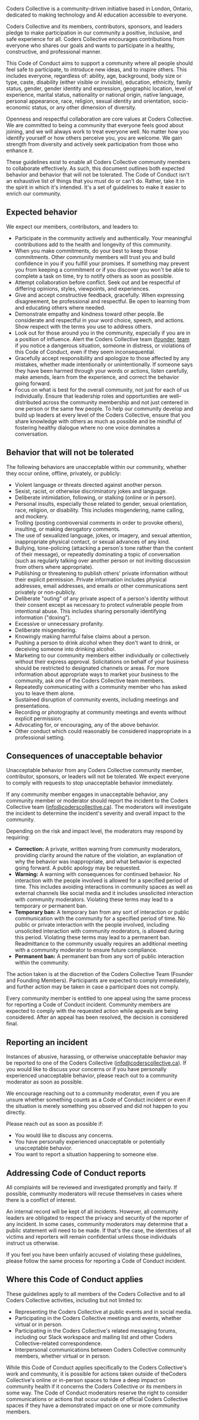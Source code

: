 Coders Collective is a community-driven initiative based in London, Ontario, dedicated to making technology and AI education accessible to everyone.

Coders Collective and its members, contributors, sponsors, and leaders pledge to make participation in our community a positive, inclusive, and safe experience for all. Coders Collective encourages contributions from everyone who shares our goals and wants to participate in a healthy, constructive, and professional manner.

This Code of Conduct aims to support a community where all people should feel safe to participate, to introduce new ideas, and to inspire others. This includes everyone, regardless of: ability, age, background, body size or type, caste, disability (either visible or invisible), education, ethnicity, family status, gender, gender identity and expression, geographic location, level of experience, marital status, nationality or national origin, native language, personal appearance, race, religion, sexual identity and orientation, socio-economic status, or any other dimension of diversity.

Openness and respectful collaboration are core values at Coders Collective. We are committed to being a community that everyone feels good about joining, and we will always work to treat everyone well. No matter how you identify yourself or how others perceive you, you are welcome. We gain strength from diversity and actively seek participation from those who enhance it.

These guidelines exist to enable all Coders Collective community members to collaborate effectively. As such, this document outlines both expected behavior and behavior that will not be tolerated. The Code of Conduct isn't an exhaustive list of things that you must do or can't do. Rather, take it in the spirit in which it's intended. It's a set of guidelines to make it easier to enrich our community.

## **Expected behavior**

We expect our members, contributors, and leaders to:

* Participate in the community actively and authentically. Your meaningful contributions add to the health and longevity of this community.  
* When you make commitments, do your best to keep those commitments. Other community members will trust you and build confidence in you if you fulfill your promises. If something may prevent you from keeping a commitment or if you discover you won't be able to complete a task on time, try to notify others as soon as possible.  
* Attempt collaboration before conflict. Seek out and be respectful of differing opinions, styles, viewpoints, and experiences.  
* Give and accept constructive feedback, gracefully. When expressing disagreement, be professional and respectful. Be open to learning from and educating others where needed.  
* Demonstrate empathy and kindness toward other people. Be considerate and respectful in your word choice, speech, and actions. Show respect with the terms you use to address others.  
* Look out for those around you in the community, especially if you are in a position of influence. Alert the Coders Collective team ([founder](mailto:sandeep@coderscollective.ca), [team](mailto:info@coderscollective.ca)  if you notice a dangerous situation, someone in distress, or violations of this Code of Conduct, even if they seem inconsequential.  
* Gracefully accept responsibility and apologize to those affected by any mistakes, whether made intentionally or unintentionally. If someone says they have been harmed through your words or actions, listen carefully, make amends, learn from the experience, and correct the behavior going forward.  
* Focus on what is best for the overall community, not just for each of us individually. Ensure that leadership roles and opportunities are well-distributed across the community membership and not just centered in one person or the same few people. To help our community develop and build up leaders at every level of the Coders Collective, ensure that you share knowledge with others as much as possible and be mindful of fostering healthy dialogue where no one voice dominates a conversation.

## **Behavior that will not be tolerated**

The following behaviors are unacceptable within our community, whether they occur online, offline, privately, or publicly:

* Violent language or threats directed against another person.  
* Sexist, racist, or otherwise discriminatory jokes and language.  
* Deliberate intimidation, following, or stalking (online or in person).  
* Personal insults, especially those related to gender, sexual orientation, race, religion, or disability. This includes misgendering, name calling, and mockery.  
* Trolling (posting controversial comments in order to provoke others), insulting, or making derogatory comments.  
* The use of sexualized language, jokes, or imagery, and sexual attention, inappropriate physical contact, or sexual advances of any kind.  
* Bullying, tone-policing (attacking a person's tone rather than the content of their message), or repeatedly dominating a topic of conversation (such as regularly talking over another person or not inviting discussion from others where appropriate).  
* Publishing or threatening to publish others' private information without their explicit permission. Private information includes physical addresses, email addresses, and emails or other communications sent privately or non-publicly.  
* Deliberate "outing" of any private aspect of a person's identity without their consent except as necessary to protect vulnerable people from intentional abuse. This includes sharing personally identifying information ("doxing").  
* Excessive or unnecessary profanity.  
* Deliberate misgendering.  
* Knowingly making harmful false claims about a person.  
* Pushing a person to drink alcohol when they don't want to drink, or deceiving someone into drinking alcohol.  
* Marketing to our community members either individually or collectively without their express approval. Solicitations on behalf of your business should be restricted to designated channels or areas. For more information about appropriate ways to market your business to the community, ask one of the Coders Collective team members.  
* Repeatedly communicating with a community member who has asked you to leave them alone.  
* Sustained disruption of community events, including meetings and presentations.  
* Recording or photography at community meetings and events without explicit permission.  
* Advocating for, or encouraging, any of the above behavior.  
* Other conduct which could reasonably be considered inappropriate in a professional setting.

## **Consequences of unacceptable behavior**

Unacceptable behavior from any Coders Collective community member, contributor, sponsors, or leaders will not be tolerated. We expect everyone to comply with requests to stop unacceptable behavior immediately.

If any community member engages in unacceptable behavior, any community member or moderator should report the incident to the Coders Collective team (info@coderscollective.ca). The moderators will investigate the incident to determine the incident's severity and overall impact to the community. 

Depending on the risk and impact level, the moderators may respond by requiring:

* **Correction:** A private, written warning from community moderators, providing clarity around the nature of the violation, an explanation of why the behavior was inappropriate, and what behavior is expected going forward. A public apology may be requested.  
* **Warning:** A warning with consequences for continued behavior. No interaction with the people involved is allowed for a specified period of time. This includes avoiding interactions in community spaces as well as external channels like social media and it includes unsolicited interaction with community moderators. Violating these terms may lead to a temporary or permanent ban.  
* **Temporary ban:** A temporary ban from any sort of interaction or public communication with the community for a specified period of time. No public or private interaction with the people involved, including unsolicited interaction with community moderators, is allowed during this period. Violating these terms may lead to a permanent ban. Readmittance to the community usually requires an additional meeting with a community moderator to ensure future compliance.  
* **Permanent ban:** A permanent ban from any sort of public interaction within the community.

The action taken is at the discretion of the Coders Collective Team (Founder and Founding Members). Participants are expected to comply immediately, and further action may be taken in case a participant does not comply.

Every community member is entitled to one appeal using the same process for reporting a Code of Conduct incident. Community members are expected to comply with the requested action while appeals are being considered. After an appeal has been resolved, the decision is considered final.

## **Reporting an incident**

Instances of abusive, harassing, or otherwise unacceptable behavior may be reported to one of the Coders Collective (info@coderscollective.ca). If you would like to discuss your concerns or if you have personally experienced unacceptable behavior, please reach out to a community moderator as soon as possible.

We encourage reaching out to a community moderator, even if you are unsure whether something counts as a Code of Conduct incident or even if the situation is merely something you observed and did not happen to you directly.

Please reach out as soon as possible if:

* You would like to discuss any concerns.  
* You have personally experienced unacceptable or potentially unacceptable behavior.  
* You want to report a situation happening to someone else.

## **Addressing Code of Conduct reports**

All complaints will be reviewed and investigated promptly and fairly. If possible, community moderators will recuse themselves in cases where there is a conflict of interest. 

An internal record will be kept of all incidents. However, all community leaders are obligated to respect the privacy and security of the reporter of any incident. In some cases, community moderators may determine that a public statement will need to be made. If that's the case, the identities of all victims and reporters will remain confidential unless those individuals instruct us otherwise.

If you feel you have been unfairly accused of violating these guidelines, please follow the same process for reporting a Code of Conduct incident.

## **Where this Code of Conduct applies**

These guidelines apply to all members of the Coders Collective and to all Coders Collective activities, including but not limited to:

* Representing the Coders Collective at public events and in social media.  
* Participating in the Coders Collective meetings and events, whether virtual or in person.  
* Participating in the Coders Collective's related messaging forums, including our Slack workspace and mailing list and other Coders Collective-related correspondence.  
* Interpersonal communications between Coders Collective community members, whether virtual or in person.

While this Code of Conduct applies specifically to the Coders Collective's work and community, it is possible for actions taken outside of theCoders Collective's online or in-person spaces to have a deep impact on community health if it concerns the Coders Collective or its members in some way. The Code of Conduct moderators reserve the right to consider communications or actions that occur outside of official Coders Collective spaces if they have a demonstrated impact on one or more community members.
